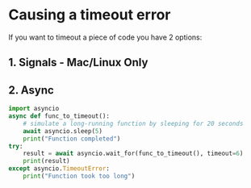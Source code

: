 # Causing a timeout error

If you want to timeout a piece of code you have 2 options:

## 1. Signals - Mac/Linux Only

## 2. Async 

```python
import asyncio
async def func_to_timeout():
    # simulate a long-running function by sleeping for 20 seconds
    await asyncio.sleep(5)
    print("Function completed")
try:
    result = await asyncio.wait_for(func_to_timeout(), timeout=6)
    print(result)
except asyncio.TimeoutError:
    print("Function took too long")
```
